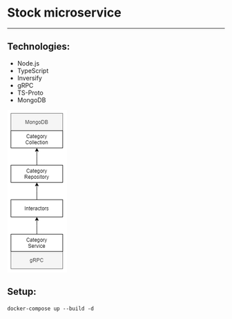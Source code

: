 # Stock microservice

___

## Technologies:

- Node.js
- TypeScript
- Inversify
- gRPC
- TS-Proto
- MongoDB

![image](./media/food-delivery-backend-category.png)

## Setup:

```
docker-compose up --build -d
```